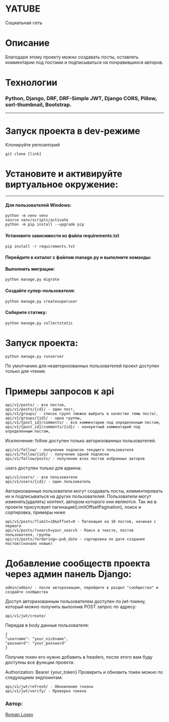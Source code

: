 # YATUBE
Социальная сеть

# Описание
Благодаря этому проекту можно создавать посты, оставлять комментарии под постами и подписываться на понравившихся авторов.

# Технологии

### Python, Django, DRF, DRF-Simple JWT, Django CORS, Pillow, sorl-thumbnail, Bootstrap.

___
# Запуск проекта в dev-режиме

Клонируйте репозиторий
```
git clone [link]
```

# Установите и активируйте виртуальное окружение:
___
#### Для пользователей Windows:
```
python -m venv venv
source venv/scripts/activate
python -m pip install --upgrade pip
```
#### Установите зависимости из файла requirements.txt
```
pip install -r requirements.txt
```
#### Перейдите в каталог с файлом manage.py и выполните команды: 

#### Выполнить миграции:
```
python manage.py migrate
```
#### Создайте супер-пользователя:
```
python manage.py createsuperuser
```
#### Соберите статику:
```
python manage.py collectstatic
```

# Запуск проекта:
```
python manage.py runserver
```
По умолчанию для неавторизованных пользователей проект доступен только для чтения.


# Примеры запросов к api
```
api/v1/posts/ - все постов,
api/v1/posts/{id}/ - один пост,
api/v1/groups/ - список групп (можно выбрать в качестве темы поста),
api/v1/groups/{id}/ - одна группы,
api/v1/{post_id}/comments/ - все комментарии под определенным постом,
api/v1/{post_id}/comments/{id}/ - конкретный комментарий под определенным постом,
```
Исключение: follow доступен только авторизованных пользователей.
```
api/v1/follow/ - получение подписок текущего пользователя
api/v1/follow/{id}/ - получение одной подписки
api/v1/follow/posts/ - получение всех постов избранных авторов
```

users доступен только для админа:
```
api/v1/users/ - все пользователи
api/v1/users/{id}/ - один пользователь
```
Авторизованные пользователи могут создавать посты, комментировать их и подписываться на других пользователей.
Пользователи могут изменять(удалять) контент, автором которого они являются. Так же в проекте присутсвует пагинация(LimitOffsetPagination), поиск и сортировка, примеры ниже
```
api/v1/posts/?limit=10&offset=0 - Пагинация на 10 постов, начиная с первого
api/v1/posts/?search=your_search - Поиск в тексте, постов пользователя, группы
api/v1/posts/?ordering=-pub_date - сортировка по дате создания постов(сначало новые)
```
# Добавление сообществ проекта через админ панель Django:

```
admin/admin/ - после авторазиации, перейдите в раздел "сообщества" и создайте сообщества
```
Доступ авторизованным пользователем доступен по jwt-токену, который можно получить выполнив POST запрос по адресу:
```
api/v1/jwt/create/
```
Передав в body данные пользователя:
```
{
"username": "your_nickname",
"password": "your_password"
}
```
Получив токен его нужно добавить в headers, после этого вам буду доступны все функции проекта:

Authorization: Bearer {your_token}
Проверить и обновить токен можно по следующием эндпоинтам:
```
api/v1/jwt/refresh/ - Обновление токена
api/v1/jwt/verify/ - Проверка токена
```
### Автор:
[Roman Losev](https://github.com/RomaLosev)
